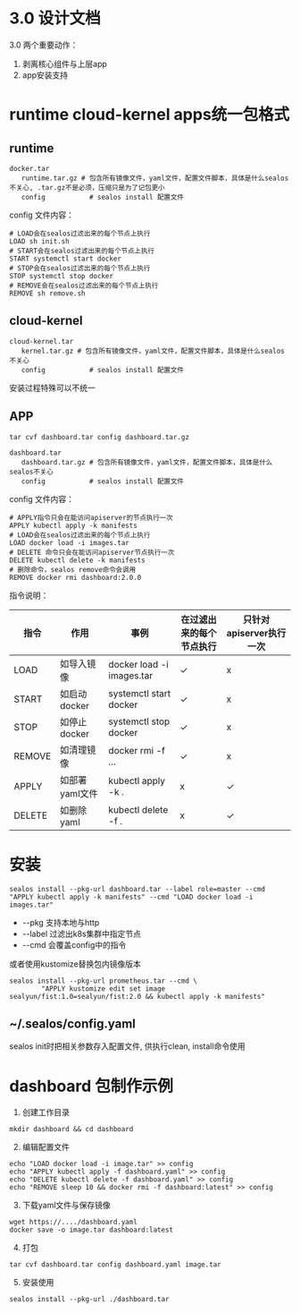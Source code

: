 # 3.0 设计文档

3.0 两个重要动作：

1. 剥离核心组件与上层app
2. app安装支持

# runtime cloud-kernel apps统一包格式
## runtime
```
docker.tar
   runtime.tar.gz # 包含所有镜像文件，yaml文件，配置文件脚本，具体是什么sealos不关心, .tar.gz不是必须，压缩只是为了记包更小
   config           # sealos install 配置文件
```
config 文件内容：
```
# LOAD会在sealos过滤出来的每个节点上执行
LOAD sh init.sh
# START会在sealos过滤出来的每个节点上执行
START systemctl start docker
# STOP会在sealos过滤出来的每个节点上执行
STOP systemctl stop docker
# REMOVE会在sealos过滤出来的每个节点上执行
REMOVE sh remove.sh
```

## cloud-kernel
```
cloud-kernel.tar
   kernel.tar.gz # 包含所有镜像文件，yaml文件，配置文件脚本，具体是什么sealos不关心 
   config           # sealos install 配置文件
```
安装过程特殊可以不统一

## APP
```$xslt
tar cvf dashboard.tar config dashboard.tar.gz
```
```
dashboard.tar
   dashboard.tar.gz # 包含所有镜像文件，yaml文件，配置文件脚本，具体是什么sealos不关心 
   config           # sealos install 配置文件
```

config 文件内容：
```
# APPLY指令只会在能访问apiserver的节点执行一次
APPLY kubectl apply -k manifests
# LOAD会在sealos过滤出来的每个节点上执行
LOAD docker load -i images.tar
# DELETE 命令只会在能访问apiserver节点执行一次
DELETE kubectl delete -k manifests
# 删除命令，sealos remove命令会调用
REMOVE docker rmi dashboard:2.0.0
```

指令说明：

指令 | 作用 | 事例 |在过滤出来的每个节点执行 | 只针对apiserver执行一次 
--- | ---| ---|---|---
LOAD | 如导入镜像 | docker load -i images.tar | ✓ |x
START | 如启动docker | systemctl start docker |✓ |x 
STOP | 如停止docker | systemctl stop docker | ✓ | x
REMOVE | 如清理镜像 | docker rmi -f ...| ✓ |x
APPLY | 如部署yaml文件 | kubectl apply -k . | x| ✓
DELETE | 如删除yaml | kubectl delete -f . | x |✓

# 安装
```$xslt
sealos install --pkg-url dashboard.tar --label role=master --cmd "APPLY kubectl apply -k manifests" --cmd "LOAD docker load -i images.tar"
```
* --pkg 支持本地与http
* --label 过滤出k8s集群中指定节点
* --cmd 会覆盖config中的指令

或者使用kustomize替换包内镜像版本
```
sealos install --pkg-url prometheus.tar --cmd \
        "APPLY kustomize edit set image sealyun/fist:1.0=sealyun/fist:2.0 && kubectl apply -k manifests"
```

## ~/.sealos/config.yaml

sealos init时把相关参数存入配置文件, 供执行clean, install命令使用

# dashboard 包制作示例

1. 创建工作目录

```cassandraql
mkdir dashboard && cd dashboard
```

2. 编辑配置文件

```cassandraql
echo "LOAD docker load -i image.tar" >> config
echo "APPLY kubectl apply -f dashboard.yaml" >> config
echo "DELETE kubectl delete -f dashboard.yaml" >> config
echo "REMOVE sleep 10 && docker rmi -f dashboard:latest" >> config
```

3. 下载yaml文件与保存镜像

```cassandraql
wget https://..../dashboard.yaml 
docker save -o image.tar dashboard:latest
```

4. 打包

```cassandraql
tar cvf dashboard.tar config dashboard.yaml image.tar
```

5. 安装使用

```cassandraql
sealos install --pkg-url ./dashboard.tar
```
